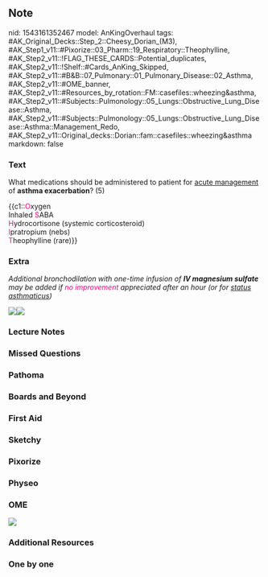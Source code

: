 ## Note
nid: 1543161352467
model: AnKingOverhaul
tags: #AK_Original_Decks::Step_2::Cheesy_Dorian_(M3), #AK_Step1_v11::#Pixorize::03_Pharm::19_Respiratory::Theophylline, #AK_Step2_v11::!FLAG_THESE_CARDS::Potential_duplicates, #AK_Step2_v11::!Shelf::#Cards_AnKing_Skipped, #AK_Step2_v11::#B&B::07_Pulmonary::01_Pulmonary_Disease::02_Asthma, #AK_Step2_v11::#OME_banner, #AK_Step2_v11::#Resources_by_rotation::FM::casefiles::wheezing&asthma, #AK_Step2_v11::#Subjects::Pulmonology::05_Lungs::Obstructive_Lung_Disease::Asthma, #AK_Step2_v11::#Subjects::Pulmonology::05_Lungs::Obstructive_Lung_Disease::Asthma::Management_Redo, #AK_Step2_v11::Original_decks::Dorian::fam::casefiles::wheezing&asthma
markdown: false

### Text
What medications should be administered to patient for <u>acute
management</u> of <b style="">asthma exacerbation</b>? (5)
<div>
  {{c1::<font color="#FC0280">O</font>xygen
  <div>
    Inhaled <font color="#FC0280">S</font>ABA
  </div>
  <div>
    <font color="#FC0280">H</font>ydrocortisone (systemic
    corticosteroid)
    <div>
      <font color="#FC0280">I</font>pratropium (nebs)
    </div>
  </div>
  <div>
    <font color="#FC0280">T</font>heophylline (rare)}}
  </div>
</div>

### Extra
<i>Additional bronchodilation with one-time infusion of <b>IV
magnesium sulfate</b> may be added if <font color="#FC0280">no
improvement</font> appreciated after an hour (or for <u>status
asthmaticus</u>)</i>
<div>
  <i><img src="paste-361073605607425.jpg" class="resizer"><img src=
  "paste-361816634949633.jpg" class="resizer"></i>
</div>

### Lecture Notes


### Missed Questions


### Pathoma


### Boards and Beyond


### First Aid


### Sketchy


### Pixorize


### Physeo


### OME
<div class="ome-widget">
  <a href="https://onlinemeded.org?ref=anki"><img src=
  "_OME_AnkiFlashcards_General_4.png"></a>
</div>

### Additional Resources


### One by one

